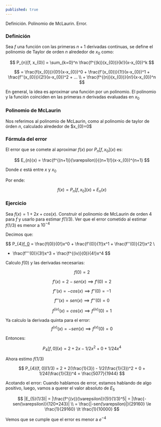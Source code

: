 ```yaml
---
published: true
---
```

Definición. Polinomio de McLaurin. Error.

### Definición

Sea $f$ una función con las primeras $n+1$ derivadas continuas, se define el polinomio de Taylor de orden $n$ alrededor de $x_{0}$ como:

$$ P_{n}[f, x_{0}] = \sum_{k=0}^n \frac{f^{(k)}(x_{0})}{k!}(x-x_{0})^k $$

$$ = \frac{f(x_{0})}{0!}(x-x_{0})^0 + \frac{f'(x_{0})}{1!}(x-x_{0})^1 + \frac{f''(x_{0})}{2!}(x-x_{0})^2 + ... \\ + \frac{f^{(n)}(x_{0})}{n!}(x-x_{0})^n $$

En general, la idea es aproximar una función por un polinomio.
El polinomio y la función coinciden en las primeras $n$ derivadas evaluadas en $x_{0}$

### Polinomio de McLaurin

Nos referimos al polinomio de McLaurin, como al polinomio de taylor de órden $n$, calculado alrededor de $x_{0)=0$

### Fórmula del error

El error que se comete al aproximar $f(x)$ por $P_{n}[f, x_{0}](x)$ es:

$$ E_{n}(x) = \frac{f^{(n+1)}(\varepsilon)}{(n+1)!}(x-x_{0})^{n+1} $$

Donde $\varepsilon$ está entre $x$ y $x_{0}$

Por ende:

$$ f(x)= P_{n}[f, x_{0}](x) + E_{n}(x) $$

### Ejercicio

Sea $f(x)=1+2x+cos(x)$. Construír el polinomio de McLaurin de orden 4 para $f$ y usarlo para estimar $f(1/3)$. Ver que el error cometido al estimar $f(1/3)$ es menor a $10^{-4}$

Decimos que:

$$ P_{4}[f, 0](x) = \frac{f(0)}{0!}x^0 + \frac{f'(0)}{1!}x^1 + \frac{f''(0)}{2!}x^2 \\
+ \frac{f'''(0)}{3!}x^3 + \frac{f^{(iv)}(0)}{4!}x^4 $$

Calculo $f(0)$ y las derivadas necesarias:

$$ f(0)=2 $$

$$ f'(x)=2-sen(x) \implies f'(0)=2 $$

$$ f''(x)=-cos(x) \implies f''(0)=-1 $$

$$ f'''(x)=sen(x) \implies f'''(0)=0 $$

$$ f^{(iv)}(x)=cos(x) \implies f^{(iv)}(0)=1 $$

Ya calculo la derivada quinta para el error:
$$ f^{(v)}(x)=-sen(x) \implies f^{(v)}(0)=0 $$

Entonces:

$$ P_{4}[f, 0](x) = 2 + 2x - 1/2x^2 + 0 + 1/24x^4 $$

Ahora estimo $f(1/3)$

$$ P_{4}[f, 0](1/3) = 2 + 2(\frac{1}{3}) - 1/2(\frac{1}{3})^2 + 0 + 1/24(\frac{1}{3})^4 = \frac{5077}{1944} $$

Acotando el error:
Cuando hablamos de error, estamos hablando de algo positivo, luego, vamos a querer el valor absoluto de $E_{5}$

$$ |E_{5}(1/3)| = |\frac{f^{(v)}(\varepsilon)}{5!}(1/3)^5| = |\frac{-sen(\varepsilon)}{120*243}| \\
= \frac{|-sen(\varepsilon)|}{29160} \le \frac{1}{29160} \lt \frac{1}{10000} $$

Vemos que se cumple que el error es menor a $e^{-4}$















